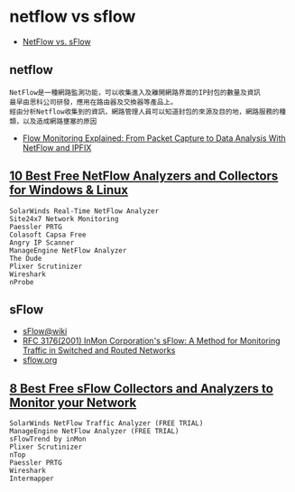 # netflow vs sflow

- [NetFlow vs. sFlow](https://www.kentik.com/blog/netflow-vs-sflow/)

## netflow
```
NetFlow是一種網路監測功能，可以收集進入及離開網路界面的IP封包的數量及資訊
最早由思科公司研發，應用在路由器及交換器等產品上。
經由分析Netflow收集到的資訊，網路管理人員可以知道封包的來源及目的地，網路服務的種類，以及造成網路壅塞的原因
```
- [Flow Monitoring Explained: From Packet Capture to Data Analysis With NetFlow and IPFIX](https://ieeexplore.ieee.org/document/6814316)

## [10 Best Free NetFlow Analyzers and Collectors for Windows & Linux](https://www.pcwdld.com/best-free-netflow-analyzers-and-collectors-for-windows)
```
SolarWinds Real-Time NetFlow Analyzer 
Site24x7 Network Monitoring 
Paessler PRTG 
Colasoft Capsa Free 
Angry IP Scanner 
ManageEngine NetFlow Analyzer 
The Dude 
Plixer Scrutinizer 
Wireshark 
nProbe 
```
## sFlow

- [sFlow@wiki](https://en.wikipedia.org/wiki/SFlow)
- [RFC 3176(2001) InMon Corporation's sFlow: A Method for Monitoring Traffic in Switched and Routed Networks](https://www.ietf.org/rfc/rfc3176.txt)
- [sflow.org](https://sflow.org/)

## [8 Best Free sFlow Collectors and Analyzers to Monitor your Network](https://www.pcwdld.com/best-sflow-collectors-analyzers-free)
```
SolarWinds NetFlow Traffic Analyzer (FREE TRIAL) 
ManageEngine NetFlow Analyzer (FREE TRIAL) 
sFlowTrend by inMon 
Plixer Scrutinizer
nTop 
Paessler PRTG 
Wireshark 
Intermapper 
```
